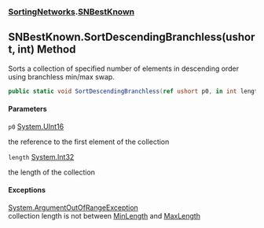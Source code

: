 ### [SortingNetworks](SortingNetworks.md 'SortingNetworks').[SNBestKnown](SortingNetworks.SNBestKnown.md 'SortingNetworks.SNBestKnown')

## SNBestKnown.SortDescendingBranchless(ushort, int) Method

Sorts a collection of specified number of elements in descending order using branchless min/max swap.

```csharp
public static void SortDescendingBranchless(ref ushort p0, in int length);
```
#### Parameters

<a name='SortingNetworks.SNBestKnown.SortDescendingBranchless(ushort,int).p0'></a>

`p0` [System.UInt16](https://docs.microsoft.com/en-us/dotnet/api/System.UInt16 'System.UInt16')

the reference to the first element of the collection

<a name='SortingNetworks.SNBestKnown.SortDescendingBranchless(ushort,int).length'></a>

`length` [System.Int32](https://docs.microsoft.com/en-us/dotnet/api/System.Int32 'System.Int32')

the length of the collection

#### Exceptions

[System.ArgumentOutOfRangeException](https://docs.microsoft.com/en-us/dotnet/api/System.ArgumentOutOfRangeException 'System.ArgumentOutOfRangeException')  
collection length is not between [MinLength](SortingNetworks.SNBestKnown.MinLength.md 'SortingNetworks.SNBestKnown.MinLength') and [MaxLength](SortingNetworks.SNBestKnown.MaxLength.md 'SortingNetworks.SNBestKnown.MaxLength')